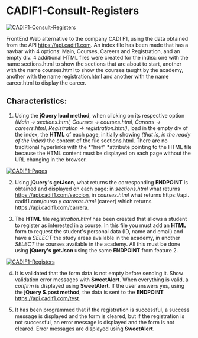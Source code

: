 # CADIF1-Consult-Registers

[![CADIF1-Consult-Registers](direccion "CADIF1-Consult-Registers")](./IMG/forReadme/p3-card.png "CADIF1-Consult-Registers")

FrontEnd Web alternative to the company CADI F1, using the data obtained from the API https://api.cadif1.com. An index file has been made that has a navbar with 4 options: Main, Courses, Careers and Registration, and an empty div. 4 additional HTML files were created for the index: one with the name sections.html to show the sections that are about to start, another with the name courses.html to show the courses taught by the academy, another with the name registration.html and another with the name career.html to display the career.

## Characteristics:

1. Using the **jQuery load method**, when clicking on its respective option *(Main -> sections.html, Courses -> courses.html, Careers -> careers.html, Registration -> registration.html)*, load in the empty div of the index, the **HTML** of each page, initially showing *(that is, in the ready of the index)* the content of the file sections.html. There are no traditional hyperlinks with the *"href" *attribute pointing to the HTML file because the HTML content must be displayed on each page without the URL changing in the browser.

[![CADIF1-Pages](direccion "CADIF1-Consult-Registers")](./IMG/forReadme/cadif1-paginas.jpg "CADIF1-Pages")

2. Using **jQuery's getJson**, what returns the corresponding **ENDPOINT** is obtained and displayed on each page: in *sections.html* what returns https://api.cadif1.com/seccion, in *courses.html* what returns https://api. cadif1.com/curso y *carreras.html* (career) which returns https://api.cadif1.com/carrera.

3. The **HTML** file *registration.html* has been created that allows a student to register as interested in a course. In this file you must add an **HTML** form to request the student's personal data (ID, name and email) and have a *SELECT* the study areas available in the academy, in another *SELECT* the courses available in the academy. All this must be done using **jQuery's getJson** using the same **ENDPOINT** from feature 2.

[![CADIF1-Registers](direccion "CADIF1-Consult-Registers")](./IMG/forReadme/cadif1-registro.png "CADIF1-Registers")

4. It is validated that the form data is not empty before sending it. Show validation error messages with **SweetAlert**. When everything is valid, a *confirm* is displayed using **SweetAlert**. If the user answers yes, using the **jQuery $.post method**, the data is sent to the **ENDPOINT** https://api.cadif1.com/test.

5. It has been programmed that if the registration is successful, a success message is displayed and the form is cleared, but if the registration is not successful, an error message is displayed and the form is not cleared. Error messages are displayed using **SweetAlert**.
